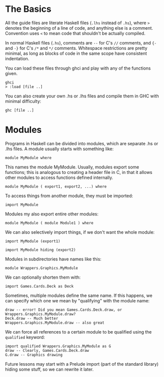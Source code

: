 # The Basics #

All the guide files are literate Haskell files (`.lhs` instead of `.hs`), where `>` denotes the beginning of a line of code,
and anything else is a comment. Convention uses `<` to mean code that shouldn't be actually compiled.

In normal Haskell files (`.hs`), comments are `--` for C's `//` comments, and `{-` and `-}` for C's `/*` and `*/` comments.
Whitespace restrictions are pretty minimal, as long as blocks of code in the same scope have consistent indentation.

You can load these files through ghci and play with any of the functions given.

    ghci
    > :load [file ..]

You can also create your own .hs or .lhs files and compile them in GHC with minimal difficulty:

    ghc [file ..]

# Modules #

Programs in Haskell can be divided into modules, which are separate .hs or .lhs files.
A module usually starts with something like:

    module MyModule where

This names the module MyModule. Usually, modules export some functions;
this is analogous to creating a header file in C, in that it allows other modules to access functions defined internally.

    module MyModule ( export1, export2, ...) where

To access things from another module, they must be imported:

    import MyModule

Modules my also export entire other modules:

    module MyModule ( module Module1 ) where

We can also selectively import things, if we don't want the whole module:

    import MyModule (export1)

    import MyModule hiding (export2)

Modules in subdirectories have names like this:

    module Wrappers.Graphics.MyModule

We can optionally shorten them with:

    import Games.Cards.Deck as Deck

Sometimes, multiple modules define the same name. If this happens, we can specify which one we mean by "qualifying" with the module name:

    draw -- error! Did you mean Games.Cards.Deck.draw, or Wrappers.Graphics.MyModule.draw?
    Deck.draw -- Much better
    Wrappers.Graphics.MyModule.draw -- also great

We can force all references to a certain module to be qualified using the `qualified` keyword:

    import qualified Wrappers.Graphics.MyModule as G
    draw -- Clearly, Games.Cards.Deck.draw
    G.draw -- Graphics drawing

Future lessons may start with a Prelude import (part of the standard library) hiding some stuff, so we can rewrite it later.

